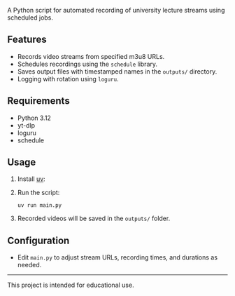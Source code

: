 A Python script for automated recording of university lecture streams using scheduled jobs.

## Features

- Records video streams from specified m3u8 URLs.
- Schedules recordings using the `schedule` library.
- Saves output files with timestamped names in the `outputs/` directory.
- Logging with rotation using `loguru`.

## Requirements

- Python 3.12
- yt-dlp
- loguru
- schedule

## Usage

1. Install [uv](https://github.com/astral-sh/uv):

2. Run the script:
   ```
   uv run main.py
   ```

3. Recorded videos will be saved in the `outputs/` folder.

## Configuration

- Edit `main.py` to adjust stream URLs, recording times, and durations as needed.

---

This project is intended for educational use.
